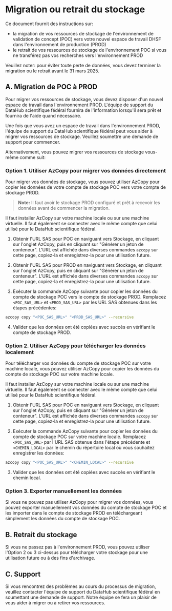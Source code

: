 # Migration ou retrait du stockage

Ce document fournit des instructions sur:

* la migration de vos ressources de stockage de l'environnement de validation de concept (POC) vers votre nouvel espace de travail DHSF dans l'environnement de production (PROD)
* le retrait de vos ressources de stockage de l'environnement POC si vous ne transférez pas vos recherches vers l'environnement PROD

Veuillez noter: pour éviter toute perte de données, vous devez terminer la migration ou le retrait avant le 31 mars 2025.

## A. Migration de POC à PROD

Pour migrer vos ressources de stockage, vous devez disposer d'un nouvel espace de travail dans l'environnement PROD. L'équipe de support du DataHub scientifique fédéral fournira de l'information lorsqu'il sera prêt et fournira de l'aide quand nécessaire.

Une fois que vous avez un espace de travail dans l'environnement PROD, l'équipe de support du DataHub scientifique fédéral peut vous aider à migrer vos ressources de stockage. Veuillez soumettre une demande de support pour commencer.

Alternativement, vous pouvez migrer vos ressources de stockage vous-même comme suit:

### Option 1. Utiliser AzCopy pour migrer vos données directement

Pour migrer vos données de stockage, vous pouvez utiliser AzCopy pour copier les données de votre compte de stockage POC vers votre compte de stockage PROD.

> **Note:** Il faut avoir le stockage PROD configuré et prêt à recevoir les données avant de commencer la migration.

Il faut installer AzCopy sur votre machine locale ou sur une machine virtuelle. Il faut également se connecter avec le même compte que celui utilisé pour le DataHub scientifique fédéral.

1. Obtenir l'URL SAS pour POC en naviguant vers Stockage, en cliquant sur l'onglet AzCopy, puis en cliquant sur "Générer un jeton de conteneur". L'URL est affichée dans diverses commandes `azcopy` sur cette page, copiez-la et enregistrez-la pour une utilisation future.

2. Obtenir l'URL SAS pour PROD en naviguant vers Stockage, en cliquant sur l'onglet AzCopy, puis en cliquant sur "Générer un jeton de conteneur". L'URL est affichée dans diverses commandes `azcopy` sur cette page, copiez-la et enregistrez-la pour une utilisation future.

3. Exécuter la commande AzCopy suivante pour copier les données du compte de stockage POC vers le compte de stockage PROD. Remplacez `<POC_SAS_URL>` et `<PROD_SAS_URL>` par les URL SAS obtenues dans les étapes précédentes:

```bash
azcopy copy "<POC_SAS_URL>" "<PROD_SAS_URL>" --recursive
```

4. Valider que les données ont été copiées avec succès en vérifiant le compte de stockage PROD.

### Option 2. Utiliser AzCopy pour télécharger les données localement

Pour télécharger vos données du compte de stockage POC sur votre machine locale, vous pouvez utiliser AzCopy pour copier les données du compte de stockage POC sur votre machine locale.

Il faut installer AzCopy sur votre machine locale ou sur une machine virtuelle. Il faut également se connecter avec le même compte que celui utilisé pour le DataHub scientifique fédéral.

1. Obtenir l'URL SAS pour POC en naviguant vers Stockage, en cliquant sur l'onglet AzCopy, puis en cliquant sur "Générer un jeton de conteneur". L'URL est affichée dans diverses commandes `azcopy` sur cette page, copiez-la et enregistrez-la pour une utilisation future.

2. Exécuter la commande AzCopy suivante pour copier les données du compte de stockage POC sur votre machine locale. Remplacez `<POC_SAS_URL>` par l'URL SAS obtenue dans l'étape précédente et `<CHEMIN_LOCAL>` par le chemin du répertoire local où vous souhaitez enregistrer les données:

```bash
azcopy copy "<POC_SAS_URL>" "<CHEMIN_LOCAL>" --recursive
```

3. Valider que les données ont été copiées avec succès en vérifiant le chemin local.

### Option 3. Exporter manuellement les données

Si vous ne pouvez pas utiliser AzCopy pour migrer vos données, vous pouvez exporter manuellement vos données du compte de stockage POC et les importer dans le compte de stockage PROD en téléchargeant simplement les données du compte de stockage POC.

## B. Retrait du stockage

Si vous ne passez pas à l'environnement PROD, vous pouvez utiliser l'Option 2 ou 3 ci-dessus pour télécharger votre stockage pour une utilisation future ou à des fins d'archivage.

## C. Support

Si vous rencontrez des problèmes au cours du processus de migration, veuillez contacter l'équipe de support du DataHub scientifique fédéral en soumettant une demande de support. Notre équipe se fera un plaisir de vous aider à migrer ou à retirer vos ressources.